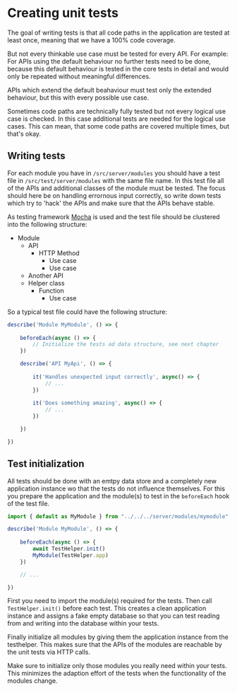 # Creating unit tests

The goal of writing tests is that all code paths in the application are tested at least once, meaning that we have a 100% code coverage.

But not every thinkable use case must be tested for every API. For example: For APIs using the default behaviour no further tests need to be done, because this default behaviour is tested in the core tests in detail and would only be repeated without meaningful differences.

APIs which extend the default beahaviour must test only the extended behaviour, but this with every possible use case.

Sometimes code paths are technically fully tested but not every logical use case is checked. In this case additional tests are needed for the logical use cases. This can mean, that some code paths are covered multiple times, but that's okay.

## Writing tests

For each module you have in `/src/server/modules` you should have a test file in `/src/test/server/modules` with the same file name. In this test file all of the APIs and additional classes of the module must be tested. The focus should here be on handling errornous input correctly, so write down tests which try to 'hack' the APIs and make sure that the APIs behave stable.

As testing framework [Mocha](https://mochajs.org/) is used and the test file should be clustered into the following structure:

* Module
    * API
        * HTTP Method
            * Use case
            * Use case
    * Another API
    * Helper class
        * Function
            * Use case

So a typical test file could have the following structure:

```typescript
describe('Module MyModule', () => {
    
    beforeEach(async () => {
        // Initialize the tests ad data structure, see next chapter
    })

    describe('API MyApi', () => {
        
        it('Handles unexpected input correctly', async() => {
            // ...
        })
        
        it('Does something amazing', async() => {
            // ...
        })

    })

})
```

## Test initialization

All tests should be done with an emtpy data store and a completely new application instance wo that the tests do not influence themselves. For this you prepare the application and the module(s) to test in the `beforeEach` hook of the test file.

```typescript
import { default as MyModule } from "../../../server/modules/mymodule"

describe('Module MyModule', () => {
    
    beforeEach(async () => {
        await TestHelper.init()
        MyModule(TestHelper.app)
    })

    // ... 

})
```

First you need to import the module(s) required for the tests. Then call `TestHelper.init()` before each test. This creates a clean application instance and assigns a fake empty database so that you can test reading from and writing into the database within your tests.

Finally initialize all modules by giving them the application instance from the testhelper. This makes sure that the APIs of the modules are reachable by the unit tests via HTTP calls.

Make sure to initialize only those modules you really need within your tests. This minimizes the adaption effort of the tests when the functionality of the modules change.